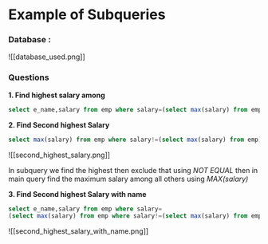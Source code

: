# Example of Subqueries

### Database :

![[database_used.png]]

### Questions

**1. Find highest salary among**

```sql
select e_name,salary from emp where salary=(select max(salary) from emp);
```


**2. Find Second highest Salary**

```sql
select max(salary) from emp where salary!=(select max(salary) from emp);
```

![[second_highest_salary.png]]

In subquery we find the highest then exclude that using *NOT EQUAL* then in main query find the maximum salary among all others using *MAX(salary)*

**3. Find Second highest Salary with name**

```sql
select e_name,salary from emp where salary=
(select max(salary) from emp where salary!=(select max(salary) from emp));
```
![[second_highest_salary_with_name.png]]